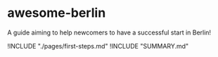 # awesome-berlin

A guide aiming to help newcomers to have a successful start in Berlin!

!INCLUDE "./pages/first-steps.md"
!INCLUDE "SUMMARY.md"
